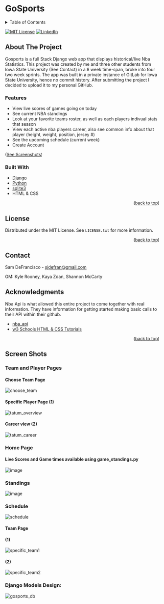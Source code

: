 # GoSports

<!-- Contributors: Sam DeFrancisco, Kyle Rooney, Shannon McCarty, Kaya Zdan 

Django Models Overview:
![gosports](https://user-images.githubusercontent.com/72476187/165991399-1858bf07-b722-4874-bd98-4a7a87503d5f.png)
-->

<div id="top"></div>


<!-- TABLE OF CONTENTS -->
<details>
  <summary>Table of Contents</summary>
  <ol>
    <li>
      <a href="#about-the-project">About The Project</a>
      <ul>
        <li><a href="#built-with">Built With</a></li>
      </ul>
    </li>
    <li><a href="#license">License</a></li>
    <li><a href="#contact">Contact</a></li>
    <li><a href="#acknowledgments">Acknowledgments</a></li>
    <li><a href="#screen-shots">Screen Shots</a></li>
  </ol>
</details>


<!-- PROJECT SHIELDS -->
<!--
*** I'm using markdown "reference style" links for readability.
*** Reference links are enclosed in brackets [ ] instead of parentheses ( ).
*** See the bottom of this document for the declaration of the reference variables
*** for contributors-url, forks-url, etc. This is an optional, concise syntax you may use.
*** https://www.markdownguide.org/basic-syntax/#reference-style-links
-->


[![MIT License][license-shield]][license-url]
[![LinkedIn][linkedin-shield]][linkedin-url]






<!-- ABOUT THE PROJECT -->
## About The Project

Gosports is a full Stack Django web app that displays historical/live Nba Statistics. This project was created by me and three other students from Iowa State University (See Contact) in a 8 week time-span, broke into four two week sprints.
The app was built in a private instance of GitLab for Iowa State University, hence no commit history. After submitting the project I decided to upload it to my personal GitHub.

### Features
* View live scores of games going on today
* See current NBA standings
* Look at your favorite teams roster, as well as each players indivual stats that season
* View each active nba players career, also see common info about that player (height, weight, position, jersey #)
* See the upcoming schedule (current week)
* Create Account
<p align="left">(<a href="#screen-shots">See Screenshots</a>)</p>



### Built With
* [Django](https://www.djangoproject.com/)
* [Python](https://www.python.org/)
* [sqlite3](https://www.sqlite.org/index.html)
* HTML & CSS
<p align="right">(<a href="#top">back to top</a>)</p>


<!-- LICENSE -->
## License

Distributed under the MIT License. See `LICENSE.txt` for more information.

<p align="right">(<a href="#top">back to top</a>)</p>



<!-- CONTACT -->
## Contact

Sam DeFrancisco - sjdefran@gmail.com

GM: Kyle Rooney, Kaya Zdan, Shannon McCarty

<!-- ACKNOWLEDGMENTS -->
## Acknowledgments
Nba Api is what allowed this entire project to come together with real information. They have information for getting started making basic calls to their API within their github.

* [nba_api](https://github.com/swar/nba_api)
* [w3 Schools HTML & CSS Tutorials](https://www.webpagefx.com/tools/emoji-cheat-sheet)

<p align="right">(<a href="#top">back to top</a>)</p>

## Screen Shots


### Team and Player Pages
#### Choose Team Page
![choose_team](https://user-images.githubusercontent.com/72476187/166098756-b93696a3-f131-4b0f-9713-0bd15258a68d.png)

#### Specific Player Page (1)
![tatum_overview](https://user-images.githubusercontent.com/72476187/166098772-d1f6ca81-fed1-484e-9f38-7ec698039806.png)
#### Career view (2)
![tatum_career](https://user-images.githubusercontent.com/72476187/166098795-5088c34b-9b5c-4069-9563-d6a46f9f0a38.png)

### Home Page
#### Live Scores and Game times available using game_standings.py
![image](https://user-images.githubusercontent.com/72476187/166098813-0b0570ae-b509-444f-88e6-70cb7ce98da8.png)

### Standings
![image](https://user-images.githubusercontent.com/72476187/166098735-c741b513-5889-4b28-8ed3-4c0c37f51383.png)
### Schedule
![schedule](https://user-images.githubusercontent.com/72476187/165996625-673a78f5-d38b-41d9-b4bc-87411451a7cc.png)

#### Team Page
#### (1)
![specific_team1](https://user-images.githubusercontent.com/72476187/165996792-174a3fa0-e116-4911-8868-afb747c2480b.png)
#### (2)
![specific_team2](https://user-images.githubusercontent.com/72476187/165996863-fb20872a-4beb-412f-98b5-093fe0addb21.png)

### Django Models Design:
![gosports_db](https://user-images.githubusercontent.com/72476187/165996178-c3003bbe-5e9f-43fe-a276-a144997c8926.png)



<!-- MARKDOWN LINKS & IMAGES -->
<!-- https://www.markdownguide.org/basic-syntax/#reference-style-links -->

[license-shield]: https://img.shields.io/github/license/othneildrew/Best-README-Template.svg?style=for-the-badge
[license-url]: https://github.com/othneildrew/Best-README-Template/blob/master/LICENSE.txt
[linkedin-shield]: https://img.shields.io/badge/-LinkedIn-black.svg?style=for-the-badge&logo=linkedin&colorB=555
[linkedin-url]: https://www.linkedin.com/in/sam-defrancisco-4373361b3/
